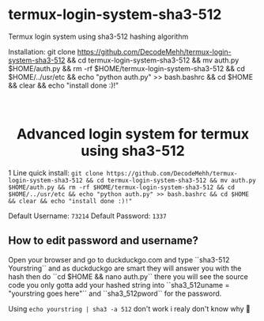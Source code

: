 # termux-login-system-sha3-512
Termux login system using sha3-512 hashing algorithm

Installation:
git clone https://github.com/DecodeMehh/termux-login-system-sha3-512 && cd termux-login-system-sha3-512 && mv auth.py $HOME/auth.py && rm -rf $HOME/termux-login-system-sha3-512 && cd $HOME/../usr/etc && echo "python auth.py" >> bash.bashrc && cd $HOME && clear && echo "install done :)!"
<h1 align="center">
  <br>
  Advanced login system for termux using sha3-512
  <br>
</h1>

1 Line quick install: `git clone https://github.com/DecodeMehh/termux-login-system-sha3-512 && cd termux-login-system-sha3-512 && mv auth.py $HOME/auth.py && rm -rf $HOME/termux-login-system-sha3-512 && cd $HOME/../usr/etc && echo "python auth.py" >> bash.bashrc && cd $HOME && clear && echo "install done :)!"`

Default Username: ``73214``
Default Password: ``1337``

<h2>How to edit password and username?</h2>
Open your browser and go to duckduckgo.com and type ``sha3-512 Yourstring`` and as duckduckgo are smart they will answer you with the hash
then do ``cd $HOME && nano auth.py`` there you will see the source code you only gotta add your hashed string into ``sha3_512uname = "yourstring goes here"`` and ``sha3_512pword`` for the password.

Using ``echo yourstring | sha3 -a 512`` don't work i realy don't know why 🤔
